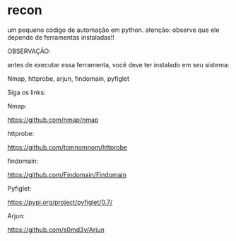# recon

um pequeno código de automação em python. atenção: observe que ele depende de ferramentas instaladas!!

OBSERVAÇÃO:

antes de executar essa ferramenta, você deve ter instalado em seu sistema:

Nmap, httprobe, arjun, findomain, pyfiglet

Siga os links:

Nmap:

https://github.com/nmap/nmap

httprobe:

https://github.com/tomnomnom/httprobe

findomain:

https://github.com/Findomain/Findomain

Pyfiglet:

https://pypi.org/project/pyfiglet/0.7/

Arjun:

https://github.com/s0md3v/Arjun
